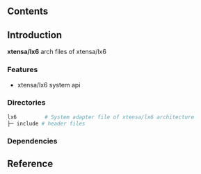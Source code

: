 ## Contents

## Introduction
**xtensa/lx6** arch files of xtensa/lx6

### Features
- xtensa/lx6 system api

### Directories

```sh
lx6         # System adapter file of xtensa/lx6 architecture
├─ include # header files
```

### Dependencies

## Reference
